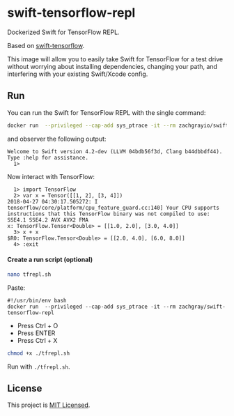 # swift-tensorflow-repl

Dockerized Swift for TensorFlow REPL. 

Based on [swift-tensorflow](https://github.com/zachgrayio/swift-tensorflow). 

This image will allow you to easily take Swift for TensorFlow for a test drive without worrying about installing dependencies, changing your path, and interfering with your existing Swift/Xcode config.

## Run

You can run the Swift for TensorFlow REPL with the single command: 

```bash
docker run  --privileged --cap-add sys_ptrace -it --rm zachgrayio/swift-tensorflow-repl
```

and observer the following output:
```
Welcome to Swift version 4.2-dev (LLVM 04bdb56f3d, Clang b44dbbdf44). Type :help for assistance.
  1> 
```

Now interact with TensorFlow:

```
  1> import TensorFlow
  2> var x = Tensor([[1, 2], [3, 4]])
2018-04-27 04:30:17.505272: I tensorflow/core/platform/cpu_feature_guard.cc:140] Your CPU supports instructions that this TensorFlow binary was not compiled to use: SSE4.1 SSE4.2 AVX AVX2 FMA
x: TensorFlow.Tensor<Double> = [[1.0, 2.0], [3.0, 4.0]]
  3> x + x
$R0: TensorFlow.Tensor<Double> = [[2.0, 4.0], [6.0, 8.0]]
  4> :exit
```

#### Create a run script (optional)

```bash
nano tfrepl.sh
```

Paste:

```
#!/usr/bin/env bash
docker run  --privileged --cap-add sys_ptrace -it --rm zachgray/swift-tensorflow-repl
```

- Press Ctrl + O
- Press ENTER
- Press Ctrl + X

```bash
chmod +x ./tfrepl.sh
```

Run with `./tfrepl.sh`.

## License

This project is [MIT Licensed](https://github.com/zachgrayio/swift-tensorflow/blob/master/LICENSE).